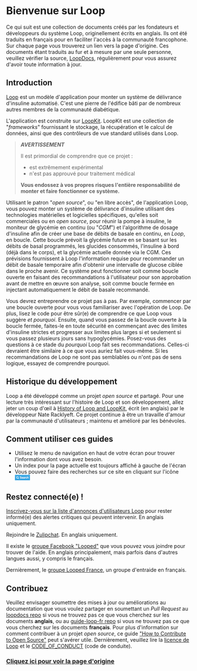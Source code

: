# Bienvenue sur Loop

Ce qui suit est une collection de documents créés par les fondateurs et développeurs du système Loop, originellement écrits en anglais. Ils ont été traduits en français pour en faciliter l'accès à la communauté francophone. Sur chaque page vous trouverez un lien vers la page d'origine. Ces documents étant traduits au fur et à mesure par une seule personne, veuillez vérifier la source, [LoopDocs](https://loopkit.github.io/loopdocs/), régulièrement pour vous assurez d'avoir toute information à jour.

## Introduction
[Loop](https://github.com/LoopKit/Loop) est un modèle d'application pour monter un système de délivrance d'insuline automatisé. C'est une pierre de l'édifice bâti par de nombreux autres membres de la communauté diabétique.

L'application est construite sur [LoopKit](https://github.com/LoopKit/LoopKit). LoopKit est une collection de "*frameworks*" fournissant le stockage, la récupération et le calcul de données, ainsi que des contrôleurs de vue standard utilisés dans Loop.

>
>***AVERTISSEMENT***
>
> Il est primordial de comprendre que ce projet :
>
> * est extrêmement expérimental
> * n'est pas approuvé pour traitement médical
>
> **Vous endossez à vos propres risques l'entière responsabilité de monter et faire fonctionner ce système.**
>

Utilisant le patron "*open source*", ou "en libre accès", de l'application Loop, vous pouvez monter un système de délivrance d'insuline utilisant des technologies matérielles et logicielles spécifiques, qu'elles soit commerciales ou en *open source*, pour réunir la pompe à insuline, le moniteur de glycémie en continu (ou "*CGM*") et l'algorithme de dosage d'insuline afin de créer une base de débits de basale en continu, en *Loop*, en boucle. Cette boucle prévoit la glycémie future en se basant sur les débits de basal programmés, les glucides consommés, l'insuline à bord (déjà dans le corps), et la glycémie actuelle donnée via le CGM. Ces prévisions fournissent à Loop l'information requise pour recommander un débit de basale temporaire afin d'obtenir une intervalle de glucose ciblée dans le proche avenir. Ce système peut fonctionner soit comme boucle ouverte en faisant des recommandations à l'utilisateur pour son approbation avant de mettre en œuvre son analyse, soit comme boucle fermée en injectant automatiquement le débit de basale recommandé.

Vous devrez entreprendre ce projet pas à pas. Par exemple, commencer par une boucle ouverte pour vous vous familiariser avec l'opération de Loop. De plus, lisez le code pour être sûr(e) de comprendre ce que Loop vous suggère *et pourquoi*. Ensuite, quand vous passez de la boucle ouverte à la boucle fermée, faites-le en toute sécurité en commençant avec des limites d'insuline strictes et progresser aux limites plus larges si et seulement si vous passez plusieurs jours sans hypoglycémies. Posez-vous des questions à ce stade du *pourquoi* Loop fait ses recommandations. Celles-ci devraient être similaire à ce que vous auriez fait vous-même. Si les recommandations de Loop ne sont pas semblables ou n'ont pas de sens logique, essayez de comprendre pourquoi.

## Historique du développement
Loop a été développé comme un projet *open source* et partagé. Pour une lecture très intéressant sur l'histoire de Loop et son développement, allez jeter un coup d'œil à [History of Loop and LoopKit](https://medium.com/@loudnate/the-history-of-loop-and-loopkit-59b3caf13805), écrit (en anglais) par le développeur Nate Racklyeft. Ce projet continue à être un travaille d'amour par la communauté d'utilisateurs ; maintenu et amélioré par les bénévoles.

## Comment utiliser ces guides

* Utilisez le menu de navigation en haut de votre écran pour trouver l'information dont vous avez besoin.
* Un index pour la page actuelle est toujours affiché à gauche de l'écran 
* Vous pouvez faire des recherches sur ce site en cliquant sur l'icône ![search](img/search.png "Search")

## Restez connecté(e) !
[Inscrivez-vous sur la liste d'annonces d'utilisateurs Loop](https://groups.google.com/forum/#!forum/loop-ios-users) pour rester informé(e) des alertes critiques qui peuvent intervenir. En anglais uniquement.

Rejoindre le [Zulipchat](https://loop.zulipchat.com). En anglais uniquement.

Il existe le [groupe Facebook "Looped"](https://www.facebook.com/groups/TheLoopedGroup/?fref=nf) que vous pouvez vous joindre pour trouver de l'aide. En anglais principalement, mais parfois dans d'autres langues aussi, y compris le français.

Dernièrement, le [groupe Looped France](https://www.facebook.com/groups/478980526199264/), un groupe d'entraide en français.

## Contribuez
Veuillez envisager soumettre des mises à jour ou améliorations au documentation que vous voulez partager en soumettant un *Pull Request* au [loopdocs repo](https://github.com/LoopKit/loopdocs) si vous ne trouvez pas ce que vous cherchez sur les documents **anglais**, ou au [guide-loop-fr repo](https://github.com/cyoung1024/guide-loop-fr) si vous ne trouvez pas ce que vous cherchez sur les documents **français**. Pour plus d'information sur comment contribuer à un projet *open source*, ce guide ["How to Contribute to Open Source"](https://opensource.guide/how-to-contribute/) peut s'avérer utile. Dernièrement, veuillez lire la [licence de Loop](https://github.com/LoopKit/Loop/blob/master/LICENSE.md) et le [CODE_OF_CONDUCT](https://github.com/LoopKit/Loop/blob/master/CODE_OF_CONDUCT.md) (code de conduite).

### [Cliquez ici pour voir la page d'origine](https://loopkit.github.io/loopdocs/)
